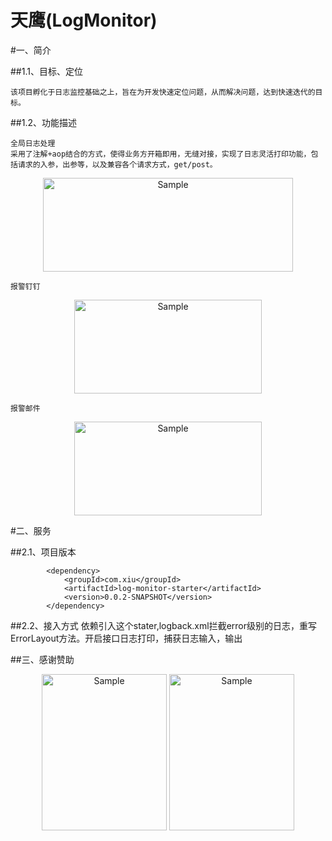 # 天鹰(LogMonitor)

#一、简介

##1.1、目标、定位

    该项目孵化于日志监控基础之上，旨在为开发快速定位问题，从而解决问题，达到快速迭代的目标。

##1.2、功能描述

    全局日志处理
    采用了注解+aop结合的方式，使得业务方开箱即用，无缝对接，实现了日志灵活打印功能，包括请求的入参，出参等，以及兼容各个请求方式，get/post。
   <p align="center">
	<img src="https://img-blog.csdnimg.cn/20190913115226590.png?x-oss-process=image/watermark,type_ZmFuZ3poZW5naGVpdGk,shadow_10,text_aHR0cHM6Ly9ibG9nLmNzZG4ubmV0L3J1YmVuOTUwMDE=,size_16,color_FFFFFF,t_70" alt="Sample"  width="400" height="150">
   </p>     
    
    报警钉钉
   <p align="center">
	<img src="https://img-blog.csdnimg.cn/20190912223045719.png?x-oss-process=image/watermark,type_ZmFuZ3poZW5naGVpdGk,shadow_10,text_aHR0cHM6Ly9ibG9nLmNzZG4ubmV0L3J1YmVuOTUwMDE=,size_16,color_FFFFFF,t_70" alt="Sample"   width="300" height="150">
   </p>    
    
    报警邮件
    
   <p align="center">
	<img src="https://img-blog.csdnimg.cn/20190912223109434.png?x-oss-process=image/watermark,type_ZmFuZ3poZW5naGVpdGk,shadow_10,text_aHR0cHM6Ly9ibG9nLmNzZG4ubmV0L3J1YmVuOTUwMDE=,size_16,color_FFFFFF,t_70" alt="Sample"   width="300" height="150">
   </p>
#二、服务

##2.1、项目版本

            <dependency>
                <groupId>com.xiu</groupId>
                <artifactId>log-monitor-starter</artifactId>
                <version>0.0.2-SNAPSHOT</version>
            </dependency>
    
 
##2.2、接入方式
    依赖引入这个stater,logback.xml拦截error级别的日志，重写ErrorLayout方法。开启接口日志打印，捕获日志输入，输出

##三、感谢赞助
   <p align="center">
	<img src="https://img-blog.csdnimg.cn/20190913114759984.png?x-oss-process=image/watermark,type_ZmFuZ3poZW5naGVpdGk,shadow_10,text_aHR0cHM6Ly9ibG9nLmNzZG4ubmV0L3J1YmVuOTUwMDE=,size_8,color_FFFFFF,t_70" alt="Sample"  width="200" height="250">
   	<img src="https://img-blog.csdnimg.cn/20190913114830413.png?x-oss-process=image/watermark,type_ZmFuZ3poZW5naGVpdGk,shadow_10,text_aHR0cHM6Ly9ibG9nLmNzZG4ubmV0L3J1YmVuOTUwMDE=,size_16,color_FFFFFF,t_70" alt="Sample"  width="200" height="250">
    </p>
   
 
 


